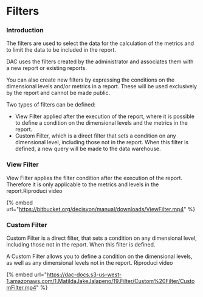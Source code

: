 # Filters

### Introduction

The filters are used to select the data for the calculation of the metrics and to limit the data to be included in the report.

DAC uses the filters created by the administrator and associates them with a new report or existing reports.

You can also create new filters by expressing the conditions on the dimensional levels and/or metrics in a report. These will be used exclusively by the report and cannot be made public.

Two types of filters can be defined:

* View Filter applied after the execution of the report, where it is possible to define a condition on the dimensional levels and the metrics in the report.
* Custom Filter, which is a direct filter that sets a condition on any dimensional level, including those not in the report. When this filter is defined, a new query will be made to the data warehouse.

### View Filter

View Filter applies the filter condition after the execution of the report. Therefore it is only applicable to the metrics and levels in the report.Riproduci video

{% embed url="https://bitbucket.org/decisyon/manual/downloads/ViewFilter.mp4" %}



### Custom Filter

Custom Filter is a direct filter, that sets a condition on any dimensional level, including those not in the report. When this filter is defined.

A Custom Filter allows you to define a condition on the dimensional levels, as well as any dimensional levels not in the report. Riproduci video

{% embed url="https://dac-docs.s3-us-west-1.amazonaws.com/1.MatildaJakeJalapeno/19.Filter/Custom%20Filter/CustomFilter.mp4" %}



  


